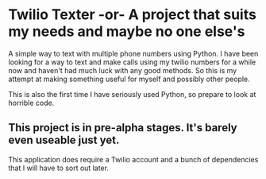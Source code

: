# Twilio Texter -or- A project that suits my needs and maybe no one else's

A simple way to text with multiple phone numbers using Python. I have been looking for a way to text and make calls using my twilio numbers for a while now and haven't had much luck with any good methods. So this is my attempt at making something useful for myself and possibly other people.

This is also the first time I have seriously used Python, so prepare to look at horrible code.

## This project is in pre-alpha stages. It's barely even useable just yet. 

This application does require a Twilio account and a bunch of dependencies that I will have to sort out later.

